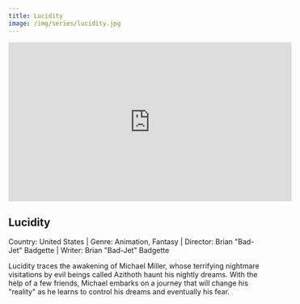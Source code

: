 ```yaml
---
title: Lucidity
image: /img/series/lucidity.jpg
---
```


<iframe width="560" height="315" src="https://www.youtube.com/embed/eE7kiEQKLAE&t=1s" frameborder="0" allow="accelerometer; autoplay; encrypted-media; gyroscope; picture-in-picture" allowfullscreen></iframe>

## Lucidity

Country: United States | Genre: Animation, Fantasy | Director: Brian "Bad-Jet" Badgette | Writer: Brian "Bad-Jet" Badgette

Lucidity traces the awakening of Michael Miller, whose terrifying nightmare visitations by evil beings called Azithoth haunt his nightly dreams. With the help of a few friends, Michael embarks on a journey that will change his "reality" as he learns to control his dreams and eventually his fear.
